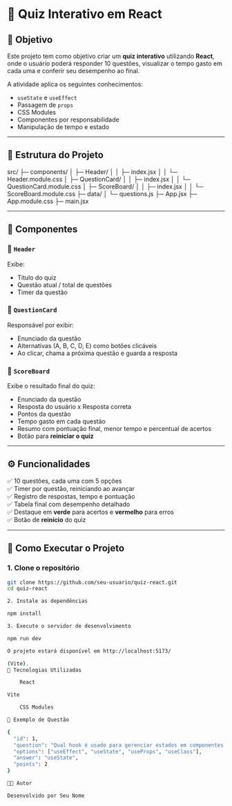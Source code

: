 # 🎯 Quiz Interativo em React

## 📌 Objetivo
Este projeto tem como objetivo criar um **quiz interativo** utilizando **React**, onde o usuário poderá responder 10 questões, visualizar o tempo gasto em cada uma e conferir seu desempenho ao final.

A atividade aplica os seguintes conhecimentos:
- `useState` e `useEffect`
- Passagem de `props`
- CSS Modules
- Componentes por responsabilidade
- Manipulação de tempo e estado

---

## 📂 Estrutura do Projeto

src/
├─ components/
│ ├─ Header/
│ │ ├─ index.jsx
│ │ └─ Header.module.css
│ ├─ QuestionCard/
│ │ ├─ index.jsx
│ │ └─ QuestionCard.module.css
│ ├─ ScoreBoard/
│ │ ├─ index.jsx
│ │ └─ ScoreBoard.module.css
├─ data/
│ └─ questions.js
├─ App.jsx
├─ App.module.css
├─ main.jsx


---

## 🧩 Componentes

### 🔹 `Header`
Exibe:
- Título do quiz  
- Questão atual / total de questões  
- Timer da questão  

### 🔹 `QuestionCard`
Responsável por exibir:
- Enunciado da questão  
- Alternativas (A, B, C, D, E) como botões clicáveis  
- Ao clicar, chama a próxima questão e guarda a resposta  

### 🔹 `ScoreBoard`
Exibe o resultado final do quiz:
- Enunciado da questão  
- Resposta do usuário x Resposta correta  
- Pontos da questão  
- Tempo gasto em cada questão  
- Resumo com pontuação final, menor tempo e percentual de acertos  
- Botão para **reiniciar o quiz**

---

## ⚙️ Funcionalidades
✅ 10 questões, cada uma com 5 opções  
✅ Timer por questão, reiniciando ao avançar  
✅ Registro de respostas, tempo e pontuação  
✅ Tabela final com desempenho detalhado  
✅ Destaque em **verde** para acertos e **vermelho** para erros  
✅ Botão de **reinício** do quiz  

---

## 🚀 Como Executar o Projeto

### 1. Clone o repositório
```bash
git clone https://github.com/seu-usuario/quiz-react.git
cd quiz-react

2. Instale as dependências

npm install

3. Execute o servidor de desenvolvimento

npm run dev

O projeto estará disponível em http://localhost:5173/

(Vite).
📝 Tecnologias Utilizadas

    React

Vite

    CSS Modules

📖 Exemplo de Questão

{
  "id": 1,
  "question": "Qual hook é usado para gerenciar estados em componentes funcionais?",
  "options": ["useEffect", "useState", "useProps", "useClass"],
  "answer": "useState",
  "points": 2
}

👨‍💻 Autor

Desenvolvido por Seu Nome
